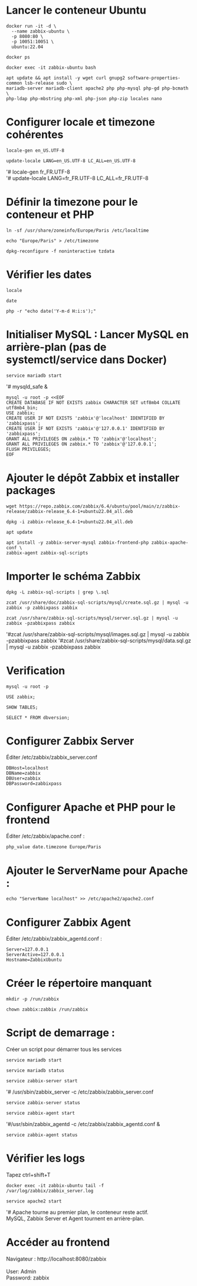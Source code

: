 # Lancer le conteneur Ubuntu
```
docker run -it -d \
  --name zabbix-ubuntu \
  -p 8080:80 \
  -p 10051:10051 \
  ubuntu:22.04
```
```
docker ps
```
```
docker exec -it zabbix-ubuntu bash
```
```
apt update && apt install -y wget curl gnupg2 software-properties-common lsb-release sudo \
mariadb-server mariadb-client apache2 php php-mysql php-gd php-bcmath \
php-ldap php-mbstring php-xml php-json php-zip locales nano
```

# Configurer locale et timezone cohérentes
```
locale-gen en_US.UTF-8
```
```
update-locale LANG=en_US.UTF-8 LC_ALL=en_US.UTF-8
```

'# locale-gen fr_FR.UTF-8 </br>
'# update-locale LANG=fr_FR.UTF-8 LC_ALL=fr_FR.UTF-8 </br>

# Définir la timezone pour le conteneur et PHP
```
ln -sf /usr/share/zoneinfo/Europe/Paris /etc/localtime
```
```
echo "Europe/Paris" > /etc/timezone
```
```
dpkg-reconfigure -f noninteractive tzdata
```
# Vérifier les dates
```
locale
```
```
date
```
```
php -r "echo date('Y-m-d H:i:s');"
```


# Initialiser MySQL : Lancer MySQL en arrière-plan (pas de systemctl/service dans Docker)
```
service mariadb start
```
'# mysqld_safe &


```
mysql -u root -p <<EOF
CREATE DATABASE IF NOT EXISTS zabbix CHARACTER SET utf8mb4 COLLATE utf8mb4_bin;
USE zabbix;
CREATE USER IF NOT EXISTS 'zabbix'@'localhost' IDENTIFIED BY 'zabbixpass';
CREATE USER IF NOT EXISTS 'zabbix'@'127.0.0.1' IDENTIFIED BY 'zabbixpass';
GRANT ALL PRIVILEGES ON zabbix.* TO 'zabbix'@'localhost';
GRANT ALL PRIVILEGES ON zabbix.* TO 'zabbix'@'127.0.0.1';
FLUSH PRIVILEGES;
EOF
```
# Ajouter le dépôt Zabbix et installer packages
```
wget https://repo.zabbix.com/zabbix/6.4/ubuntu/pool/main/z/zabbix-release/zabbix-release_6.4-1+ubuntu22.04_all.deb
```
```
dpkg -i zabbix-release_6.4-1+ubuntu22.04_all.deb
```
```
apt update
```
```
apt install -y zabbix-server-mysql zabbix-frontend-php zabbix-apache-conf \
zabbix-agent zabbix-sql-scripts
```
# Importer le schéma Zabbix
```
dpkg -L zabbix-sql-scripts | grep \.sql
```
```
zcat /usr/share/doc/zabbix-sql-scripts/mysql/create.sql.gz | mysql -u zabbix -p zabbixpass zabbix
```
```
zcat /usr/share/zabbix-sql-scripts/mysql/server.sql.gz | mysql -u zabbix -pzabbixpass zabbix
```
'#zcat /usr/share/zabbix-sql-scripts/mysql/images.sql.gz | mysql -u zabbix -pzabbixpass zabbix
'#zcat /usr/share/zabbix-sql-scripts/mysql/data.sql.gz   | mysql -u zabbix -pzabbixpass zabbix

# Verification
```
mysql -u root -p 
```

```
USE zabbix;
```
```
SHOW TABLES;
```
```
SELECT * FROM dbversion;
```
# Configurer Zabbix Server
Éditer /etc/zabbix/zabbix_server.conf
```
DBHost=localhost
DBName=zabbix
DBUser=zabbix
DBPassword=zabbixpass
```
# Configurer Apache et PHP pour le frontend
Éditer /etc/zabbix/apache.conf :
```
php_value date.timezone Europe/Paris
```
# Ajouter le ServerName pour Apache :
```
echo "ServerName localhost" >> /etc/apache2/apache2.conf
```
# Configurer Zabbix Agent
Éditer /etc/zabbix/zabbix_agentd.conf :
```
Server=127.0.0.1
ServerActive=127.0.0.1
Hostname=ZabbixUbuntu
```
# Créer le répertoire manquant
```
mkdir -p /run/zabbix
```
```
chown zabbix:zabbix /run/zabbix
```
# Script de demarrage : 



Créer un script pour démarrer tous les services

```
service mariadb start
```
```
service mariadb status
```
```
service zabbix-server start
```
'# /usr/sbin/zabbix_server -c /etc/zabbix/zabbix_server.conf 
```
service zabbix-server status
```
```
service zabbix-agent start
```

'#/usr/sbin/zabbix_agentd -c /etc/zabbix/zabbix_agentd.conf &

```
service zabbix-agent status
```
# Vérifier les logs

Tapez ctrl+shift+T
```
docker exec -it zabbix-ubuntu tail -f /var/log/zabbix/zabbix_server.log
```
```
service apache2 start
```
'#
Apache tourne au premier plan, le conteneur reste actif. </br>
MySQL, Zabbix Server et Agent tournent en arrière-plan. </br>

# Accéder au frontend
Navigateur : http://localhost:8080/zabbix </br></br>
User: Admin </br>
Password: zabbix <br>

